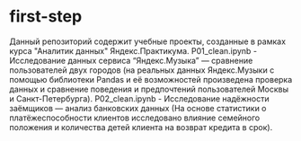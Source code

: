 # first-step
Данный репозиторий содержит учебные проекты, созданные в рамках курса "Аналитик данных" Яндекс.Практикума.
P01_clean.ipynb - Исследование данных сервиса “Яндекс.Музыка” — сравнение пользователей двух городов (на реальных данных Яндекс.Музыки c помощью библиотеки Pandas и её возможностей произведена проверка данных и сравнение поведения и предпочтений пользователей Москвы и Санкт-Петербурга).
P02_clean.ipynb - Исследование надёжности заёмщиков — анализ банковских данных (На основе статистики о платёжеспособности клиентов исследовано влияние семейного положения и количества детей клиента на возврат кредита в срок).
